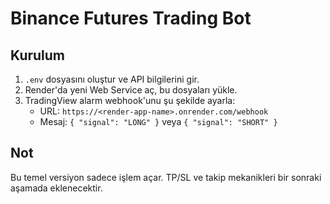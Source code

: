 # Binance Futures Trading Bot

## Kurulum
1. `.env` dosyasını oluştur ve API bilgilerini gir.
2. Render'da yeni Web Service aç, bu dosyaları yükle.
3. TradingView alarm webhook'unu şu şekilde ayarla:
   - URL: `https://<render-app-name>.onrender.com/webhook`
   - Mesaj: `{ "signal": "LONG" }` veya `{ "signal": "SHORT" }`

## Not
Bu temel versiyon sadece işlem açar. TP/SL ve takip mekanikleri bir sonraki aşamada eklenecektir.